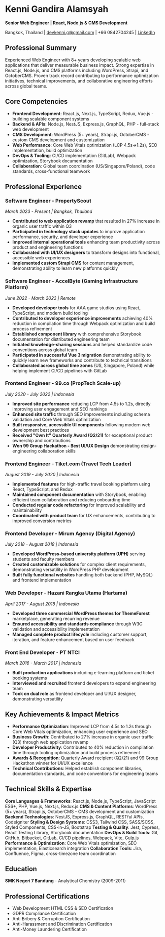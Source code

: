 # Kenni Gandira Alamsyah
**Senior Web Engineer | React, Node.js & CMS Development**

Bangkok, Thailand | devkenni.g@gmail.com | +66 0842704245 | [LinkedIn](https://linkedin.com/in/kenni-g-alamsyah)

## Professional Summary
Experienced Web Engineer with 8+ years developing scalable web applications that deliver measurable business impact. Strong expertise in React.js, Node.js, and CMS platforms including WordPress, Strapi, and OctoberCMS. Proven track record contributing to performance optimization initiatives, technical improvements, and collaborative engineering efforts across global teams.

## Core Competencies
- **Frontend Development**: React.js, Next.js, TypeScript, Redux, Vue.js - building scalable component systems
- **Backend & APIs**: Node.js, NestJS, Express.js, GraphQL, PHP - full-stack web development
- **CMS Development**: WordPress (5+ years), Strapi.js, OctoberCMS - custom CMS development and customization
- **Web Performance**: Core Web Vitals optimization (LCP 4.5s→1.2s), SEO implementation, build optimization
- **DevOps & Tooling**: CI/CD implementation (GitLab), Webpack optimization, Storybook documentation
- **Collaboration**: Global team coordination (US/Singapore/Poland), code standards, cross-functional teamwork

## Professional Experience

### Software Engineer - PropertyScout
*March 2023 - Present | Bangkok, Thailand*
- **Contributed to web application revamp** that resulted in 27% increase in organic user traffic within Q3
- **Participated in technology stack updates** to improve application performance, security, and developer experience
- **Improved internal operational tools** enhancing team productivity across product and engineering functions
- **Collaborated with UI/UX designers** to transform designs into functional, accessible web experiences
- **Implemented custom Strapi CMS** for content management, demonstrating ability to learn new platforms quickly

### Software Engineer - AccelByte (Gaming Infrastructure Platform)
*June 2022 - March 2023 | Remote*
- **Developed developer tools** for AAA game studios using React, TypeScript, and modern build tooling
- **Contributed to developer experience improvements** achieving 40% reduction in compilation time through Webpack optimization and build process refinement
- **Established component library** with comprehensive Storybook documentation for distributed engineering team
- **Initiated knowledge-sharing sessions** and helped standardize code conventions across global team
- **Participated in successful Vue 3 migration** demonstrating ability to quickly learn new frameworks and contribute to technical transitions
- **Collaborated across global time zones** (US, Singapore, Poland) while helping implement CI/CD pipelines with GitLab

### Frontend Engineer - 99.co (PropTech Scale-up)
*July 2020 - July 2022 | Indonesia*
- **Improved site performance** reducing LCP from 4.5s to 1.2s, directly improving user engagement and SEO rankings
- **Enhanced site traffic** through SEO improvements including schema validation and Core Web Vitals optimization
- **Built responsive, accessible UI components** following modern web development best practices
- **Received "Own It" Quarterly Award (Q2/21)** for exceptional product ownership and contributions
- **Won 99 Group Hackathon - Best UI/UX Design** demonstrating design-engineering collaboration skills

### Frontend Engineer - Tiket.com (Travel Tech Leader)
*August 2019 - July 2020 | Indonesia*
- **Implemented features** for high-traffic travel booking platform using React, TypeScript, and Redux
- **Maintained component documentation** with Storybook, enabling efficient team collaboration and reducing onboarding time
- **Conducted regular code refactoring** for improved scalability and maintainability
- **Coordinated with product team** for UX enhancements, contributing to improved conversion metrics

### Frontend Developer - Mirum Agency (Digital Agency)
*July 2018 - August 2019 | Indonesia*
- **Developed WordPress-based university platform (UPH)** serving students and faculty members
- **Created customizable solutions** for complex client requirements, demonstrating versatility in WordPress PHP development
- **Built fully functional websites** handling both backend (PHP, MySQL) and frontend implementation

### Web Developer - Hazani Rangka Utama (Hartama)
*April 2017 - August 2018 | Indonesia*
- **Developed three commercial WordPress themes for ThemeForest** marketplace, generating recurring revenue
- **Ensured accessibility and standards compliance** through W3C validation and accessibility implementation
- **Managed complete product lifecycle** including customer support, iteration, and feature enhancement based on user feedback

### Front End Developer - PT NTCI
*March 2016 - March 2017 | Indonesia*
- **Built production applications** including e-learning platform and ticket booking systems
- **Interviewed and recruited** frontend developers to expand engineering team
- **Took on dual role** as frontend developer and UI/UX designer, demonstrating versatility

## Key Achievements & Impact Metrics
- **Performance Optimization**: Improved LCP from 4.5s to 1.2s through Core Web Vitals optimization, enhancing user experience and SEO
- **Business Growth**: Contributed to 27% increase in organic user traffic (Q3) through web application revamp
- **Developer Productivity**: Contributed to 40% reduction in compilation time through tooling optimization and build process refinement
- **Awards & Recognition**: Quarterly Award recipient (Q2/21) and 99 Group Hackathon winner for UI/UX excellence
- **Technical Contributions**: Helped establish component libraries, documentation standards, and code conventions for engineering teams

## Technical Skills & Expertise
**Core Languages & Frameworks**: React.js, Node.js, TypeScript, JavaScript ES6+, PHP, Vue.js, Next.js, Redux.js
**CMS & Content Platforms**: WordPress (5+ years), Strapi.js, OctoberCMS - CMS development and customization
**Backend Technologies**: NestJS, Express.js, GraphQL, RESTful APIs, CodeIgniter
**Styling & Design Systems**: CSS3, Tailwind CSS, SASS/SCSS, Styled Components, CSS-in-JS, Bootstrap
**Testing & Quality**: Jest, Cypress, React Testing Library, Storybook documentation
**DevOps & Build Tools**: Git, GitHub, Bitbucket, GitLab, CI/CD pipelines, Webpack, Vite, Gulp.js
**Performance & Optimization**: Core Web Vitals optimization, SEO implementation, Elasticsearch integration
**Collaboration Tools**: Jira, Confluence, Figma, cross-timezone team coordination

## Education
**SMK Negeri 7 Bandung** - Analytical Chemistry (2009-2011)

## Professional Certifications
- Web Development HTML CSS & SEO Certification
- GDPR Compliance Certification
- Anti Bribery & Corruption Certification
- Anti-Harassment and Discrimination Certification
- Anti-Money Laundering Certification
